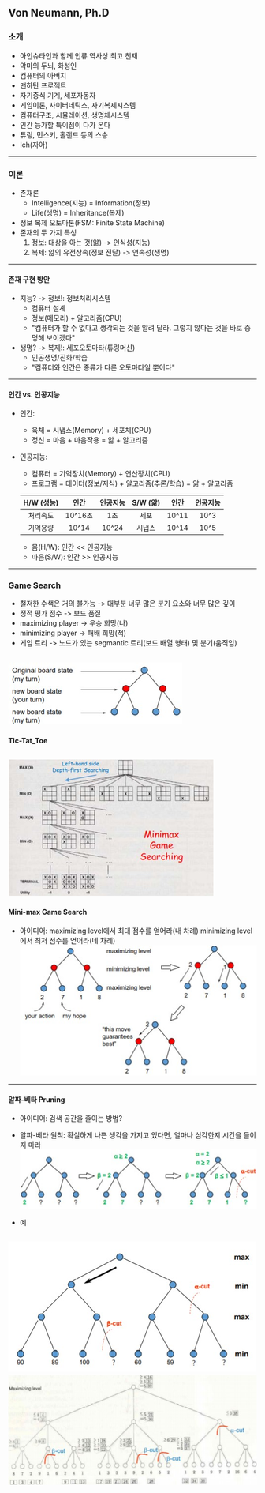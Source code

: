 ## Von Neumann, Ph.D
### 소개
   - 아인슈타인과 함께 인류 역사상 최고 천재
   - 악마의 두뇌, 화성인
   - 컴퓨터의 아버지
   - 맨하탄 프로젝트
   - 자기증식 기계, 세포자동자
   - 게임이론, 사이버네틱스, 자기복제시스템
   - 컴퓨터구조, 시뮬레이션, 생명체시스템
   - 인간 능가할 특이점이 다가 온다
   - 튜링, 민스키, 홀랜드 등의 스승
   - Ich(자아)
---   

### 이론
   - 존재론
      - Intelligence(지능) = Information(정보)
      - Life(생명)         = Inheritance(복제)
   - 정보 복제 오토마톤(FSM: Finite State Machine)
   - 존재의 두 가지 특성
      1. 정보: 대상을 아는 것(앎) -> 인식성(지능)
      2. 복제: 앎의 유전상속(정보 전달) -> 연속성(생명)
---

#### 존재 구현 방안
   - 지능? -> 정보!: 정보처리시스템
      - 컴퓨터 설계
      - 정보(메모리) + 알고리즘(CPU)
      - "컴퓨터가 할 수 없다고 생각되는 것을 알려 달라. 그렇지 않다는 것을 바로 증명해 보이겠다"
   - 생명? -> 복제!: 세포오토마타(튜링머신)
      - 인공생명/진화/학습
      - "컴퓨터와 인간은 종류가 다른 오토마타일 뿐이다"
---

#### 인간 vs. 인공지능
   - 인간:
      - 육체 = 시냅스(Memory) + 세포체(CPU)
      - 정신 = 마음           + 마음작용
             = 앎             + 알고리즘
   - 인공지능:
      - 컴퓨터 =   기억장치(Memory) + 연산장치(CPU)
      - 프로그램 = 데이터(정보/지식) + 알고리즘(추론/학습)
                 = 앎               + 알고리즘     
                 
      | H/W (성능) | 인간 | 인공지능 | S/W (앎) | 인간 | 인공지능 |   
      |:---:|:---:|:---:|:---:|:---:|:---:|   
      | 처리속도 | 10^16초 | 1초 | 세포 | 10^11 | 10^3 |
      | 기억용량 | 10^14 | 10^24| 시냅스 | 10^14 | 10^5|   
      
      - 몸(H/W): 인간 << 인공지능
      - 마음(S/W): 인간 >> 인공지능
---

### Game Search
   - 철저한 수색은 거의 불가능 -> 대부분 너무 많은 분기 요소와 너무 많은 깊이
   - 정적 평가 점수 -> 보드 품질
   - maximizing player -> 우승 희망(나)
   - minimizing player -> 패배 희망(적)
   - 게임 트리 -> 노드가 있는 segmantic 트리(보드 배열 형태) 및 분기(움직임)   
   
   ![03-02](https://github.com/Jeongsiwook/AI/blob/master/img/03-02.jpg?raw=true)
---

#### Tic-Tat_Toe
![03-01](https://github.com/Jeongsiwook/AI/blob/master/img/03-01.jpg?raw=true)   
---

#### Mini-max Game Search
   - 아이디어: maximizing level에서 최대 점수를 얻어라(내 차례)
               minimizing level에서 최저 점수를 얻어라(네 차례)
   ![03-03](https://github.com/Jeongsiwook/AI/blob/master/img/03-03.jpg?raw=true)   
---

#### 알파-베타 Pruning
   - 아이디어: 검색 공간을 줄이는 방법?
   - 알파-베타 원칙: 확실하게 나쁜 생각을 가지고 있다면, 얼마나 심각한지 시간을 들이지 마라
   ![03-04](https://github.com/Jeongsiwook/AI/blob/master/img/03-04.jpg?raw=true)
   
   - 예
   
   ![03-05](https://github.com/Jeongsiwook/AI/blob/master/img/03-05.jpg?raw=true)   
   ![03-06](https://github.com/Jeongsiwook/AI/blob/master/img/03-06.jpg?raw=true)   
---   
   
   
